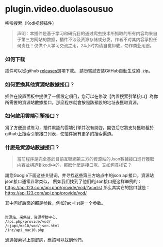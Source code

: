 # plugin.video.duolasousuo

哆啦搜索（Kodi视频插件）

> 声明：本插件是基于学习和研究目的通过爬虫技术所抓取的所有内容均来自于第三方网站的数据，插件不涉及资源存储或分发。作者不对其内容承担任何责任！仅供个人学习交流之用，24小时内请自觉卸载，勿作商业用途。


### 如何下载

插件可以從github [releases](releases)選項下載。 請勿嘗試安裝GitHub自動生成的 .zip。


### 如何更換其他資源站數據接口？

插件在設置面板中提供了一個設定項目，您可以在修改【內置搜索引擎接口】為你所需要的資源站數據接口，那麽程序就會按照該預設的地址去獲取資源。


### 如何啟用雲端引擎接口？

爲了方便测试练习，插件默認的雲端引擎并沒有開啓，開啓后它將支持獲取基於github上搜索引擎接口列表，使插件擁有更多的搜索渠道。


### 什麽是資源站數據接口？

> 當前程序是完全基於目前互聯網第三方的資源站的Json數據接口進行獲取内容並構造到kodi中的，那麽什麽是接口呢，又如何尋找它？

請您Google下面这些关键词，并寻找这些第三方站点中的json api接口。資源站json接口通常非常类似，
例如我们找到了他们的json接口是这样举例的：https://api.123.com/api.php/provide/vod/?ac=list
那么其实它的接口就是：https://api.123.com/api.php/provide/vod/

其中问好后面的都是参数，例如?ac=list是一个参数。

```

資源站、采集站、资源帮助中心、
/api.php/provide/vod/
/cjapi/mc10/vod/json.html
/inc/api_mac10.php

```

通過搜索以上關鍵詞，應該可以找到他們。
